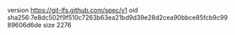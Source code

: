 version https://git-lfs.github.com/spec/v1
oid sha256:7e8dc502f9f510c7263b63ea21bd9d39e28d2cea90bbce85fcb9c9989606d6de
size 2276
